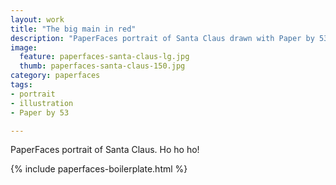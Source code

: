 ```yaml
---
layout: work
title: "The big main in red"
description: "PaperFaces portrait of Santa Claus drawn with Paper by 53 on an iPad."
image: 
  feature: paperfaces-santa-claus-lg.jpg
  thumb: paperfaces-santa-claus-150.jpg
category: paperfaces
tags: 
- portrait
- illustration
- Paper by 53

---
```


PaperFaces portrait of Santa Claus. Ho ho ho!

{% include paperfaces-boilerplate.html %}